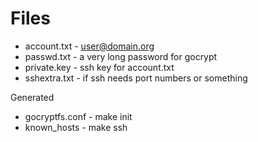 # Files

- account.txt - user@domain.org
- passwd.txt - a very long password for gocrypt
- private.key - ssh key for account.txt
- sshextra.txt - if ssh needs port numbers or something

Generated
- gocryptfs.conf - make init
- known_hosts - make ssh

